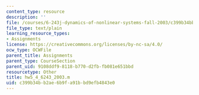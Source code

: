 ```yaml
---
content_type: resource
description: ''
file: /courses/6-243j-dynamics-of-nonlinear-systems-fall-2003/c399b34bb2ae6b9fa91bbd9efb4843e0_hw5_4_6243_2003.m
file_type: text/plain
learning_resource_types:
- Assignments
license: https://creativecommons.org/licenses/by-nc-sa/4.0/
ocw_type: OCWFile
parent_title: Assignments
parent_type: CourseSection
parent_uid: 9108ddf9-8118-b770-d2fb-fb081e651bbd
resourcetype: Other
title: hw5_4_6243_2003.m
uid: c399b34b-b2ae-6b9f-a91b-bd9efb4843e0
---
```

